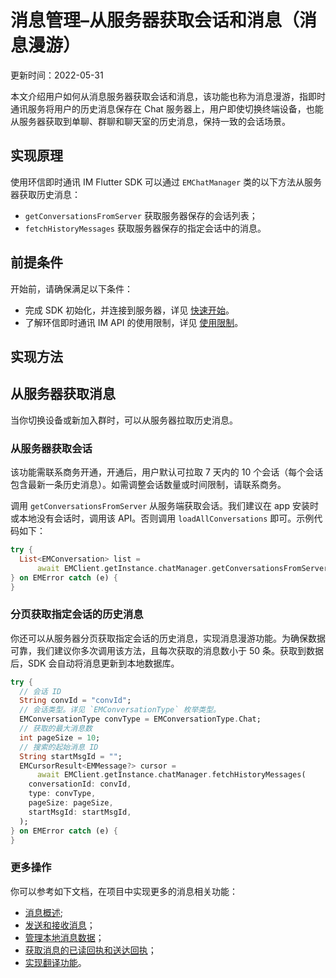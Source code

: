 # 消息管理–从服务器获取会话和消息（消息漫游）

更新时间：2022-05-31

本文介绍用户如何从消息服务器获取会话和消息，该功能也称为消息漫游，指即时通讯服务将用户的历史消息保存在 Chat 服务器上，用户即使切换终端设备，也能从服务器获取到单聊、群聊和聊天室的历史消息，保持一致的会话场景。

## 实现原理

使用环信即时通讯 IM Flutter SDK 可以通过 `EMChatManager` 类的以下方法从服务器获取历史消息：

- `getConversationsFromServer` 获取服务器保存的会话列表；
- `fetchHistoryMessages` 获取服务器保存的指定会话中的消息。

## 前提条件

开始前，请确保满足以下条件：

- 完成 SDK 初始化，并连接到服务器，详见 [快速开始](https://docs-im.easemob.com/ccim/flutter/quickstart)。
- 了解环信即时通讯 IM API 的使用限制，详见 [使用限制](https://docs-im.easemob.com/ccim/limitation)。

## 实现方法

## 从服务器获取消息

当你切换设备或新加入群时，可以从服务器拉取历史消息。

### 从服务器获取会话

该功能需联系商务开通，开通后，用户默认可拉取 7 天内的 10 个会话（每个会话包含最新一条历史消息）。如需调整会话数量或时间限制，请联系商务。

调用 `getConversationsFromServer` 从服务端获取会话。我们建议在 app 安装时或本地没有会话时，调用该 API。否则调用 `loadAllConversations` 即可。示例代码如下：

```dart
try {
  List<EMConversation> list =
      await EMClient.getInstance.chatManager.getConversationsFromServer();
} on EMError catch (e) {
}
```

### 分页获取指定会话的历史消息

你还可以从服务器分页获取指定会话的历史消息，实现消息漫游功能。为确保数据可靠，我们建议你多次调用该方法，且每次获取的消息数小于 50 条。获取到数据后，SDK 会自动将消息更新到本地数据库。

```dart
try {
  // 会话 ID
  String convId = "convId";
  // 会话类型。详见 `EMConversationType` 枚举类型。
  EMConversationType convType = EMConversationType.Chat;
  // 获取的最大消息数
  int pageSize = 10;
  // 搜索的起始消息 ID
  String startMsgId = "";
  EMCursorResult<EMMessage?> cursor =
      await EMClient.getInstance.chatManager.fetchHistoryMessages(
    conversationId: convId,
    type: convType,
    pageSize: pageSize,
    startMsgId: startMsgId,
  );
} on EMError catch (e) {
}
```

### 更多操作

你可以参考如下文档，在项目中实现更多的消息相关功能：

- [消息概述](https://docs-im.easemob.com/ccim/flutter/message1);
- [发送和接收消息](https://docs-im.easemob.com/ccim/flutter/message2)；
- [管理本地消息数据](https://docs-im.easemob.com/ccim/flutter/message3)；
- [获取消息的已读回执和送达回执](https://docs-im.easemob.com/ccim/flutter/message5)；
- [实现翻译功能](https://docs-im.easemob.com/ccim/rn/translation)。